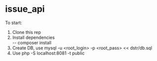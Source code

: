 # issue_api
To start:
1. Clone this rep
2. Install dependencies  
		--  composer install
3. Create DB, use mysql -u <root_login> -p <root_pass> << dstr/db.sql 
4. Use php -S localhost:8081 -t public
